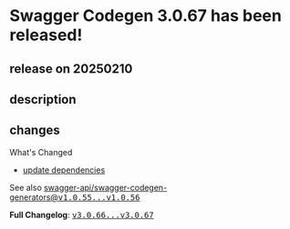 # Swagger Codegen 3.0.67 has been released!

## release on 20250210

## description

## changes

What's Changed

* <a href="https://github.com/swagger-api/swagger-codegen/pull/12517/commits/cb2fd6b82841d983031c1e83d8932ba88f4d2335">update dependencies</a>

See also <a class="commit-link" href="https://github.com/swagger-api/swagger-codegen-generators/compare/v1.0.55...v1.0.56">swagger-api/swagger-codegen-generators@<tt>v1.0.55...v1.0.56</tt></a>

<strong>Full Changelog</strong>: <a class="commit-link" href="https://github.com/swagger-api/swagger-codegen/compare/v3.0.66...v3.0.67"><tt>v3.0.66...v3.0.67</tt></a>

